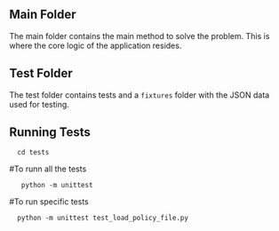 ## Main Folder
The main folder contains the main method to solve the problem. This is where the core logic of the application resides.

## Test Folder
The test folder contains tests and a `fixtures` folder with the JSON data used for testing. 


## Running Tests
```
  cd tests
```
#To runn all the tests 
```
   python -m unittest 
```
 #To run specific tests
```
  python -m unittest test_load_policy_file.py
```

